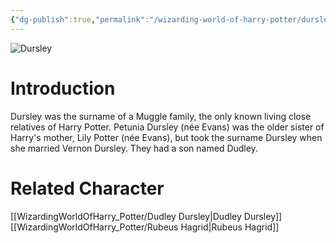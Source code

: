 ```yaml
---
{"dg-publish":true,"permalink":"/wizarding-world-of-harry-potter/dursley/","dgPassFrontmatter":true,"created":"","updated":""}
---
```


![Dursley](http://rxbg5ysja.bkt.gdipper.com/Dursley.png)
# Introduction
Dursley was the surname of a Muggle family, the only known living close relatives of Harry Potter. Petunia Dursley (née Evans) was the older sister of Harry's mother, Lily Potter (née Evans), but took the surname Dursley when she married Vernon Dursley. They had a son named Dudley.

# Related Character
[[WizardingWorldOfHarry_Potter/Dudley Dursley\|Dudley Dursley]]
[[WizardingWorldOfHarry_Potter/Rubeus Hagrid\|Rubeus Hagrid]]
